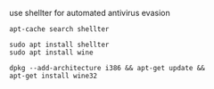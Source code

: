 
use shellter for automated antivirus evasion

```
apt-cache search shellter

sudo apt install shellter
sudo apt install wine

dpkg --add-architecture i386 && apt-get update &&
apt-get install wine32

```